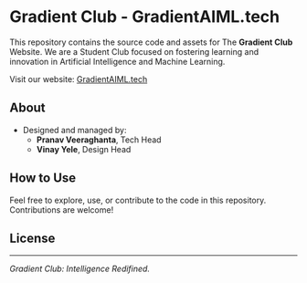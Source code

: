 # Gradient Club - GradientAIML.tech

This repository contains the source code and assets for The **Gradient Club** Website. We are a Student Club focused on fostering learning and innovation in Artificial Intelligence and Machine Learning.  

Visit our website: [GradientAIML.tech](https://GradientAIML.tech)

## About
- Designed and managed by:
  - **Pranav Veeraghanta**, Tech Head  
  - **Vinay Yele**, Design Head  

## How to Use

Feel free to explore, use, or contribute to the code in this repository. Contributions are welcome!

## License

---
_Gradient Club: Intelligence Redifined._
